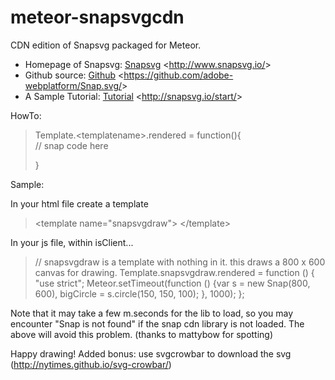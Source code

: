 meteor-snapsvgcdn
=================

CDN edition of Snapsvg packaged for Meteor.

-   Homepage of Snapsvg: [Snapsvg][] \<<http://www.snapsvg.io/>\>
-   Github source: [Github][]
    \<<https://github.com/adobe-webplatform/Snap.svg/>\>
-   A Sample Tutorial: [Tutorial][] \<<http://snapsvg.io/start/>\>

HowTo:

> Template.\<templatename\>.rendered = function(){  
> // snap code here
>
> }

Sample:

In your html file create a template

> \<template name="snapsvgdraw"\>
> \</template\>

In your js file, within isClient...

> // snapsvgdraw is a template with nothing in it. this draws a 800 x 600 canvas for drawing.
> Template.snapsvgdraw.rendered = function () {
> "use strict";
> Meteor.setTimeout(function () {var s = new Snap(800, 600), bigCircle = s.circle(150, 150, 100); }, 1000);
> };

Note that it may take a few m.seconds for the lib to load, so you may encounter "Snap is not found" if the snap cdn library is not loaded. The above will avoid this problem. (thanks to mattybow for spotting)

Happy drawing! Added bonus: use svgcrowbar to download the svg (http://nytimes.github.io/svg-crowbar/)

  [Snapsvg]: http://www.snapsvg.io/
  [Github]: https://github.com/adobe-webplatform/Snap.svg/
  [Tutorial]: http://snapsvg.io/start/
  